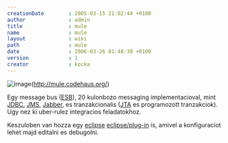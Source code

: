 ```yaml
---
creationDate        : 2005-03-15 21:02:44 +0100 
author              : admin 
title               : mule 
name                : mule 
layout              : wiki 
path                : mule 
date                : 2006-03-26 01:48:30 +0100 
version             : 1 
creator             : kocka 
---
```

![image](http://www.muleumo.org/images/logo-with-title-small.gif)(http://mule.codehaus.org/)

Egy message bus ([ESB](ESB.html)), 20 kulonbozo messaging implementacioval, mint [JDBC](JDBC.html), [JMS](JMS.html), [Jabber](jabber.html), es tranzakcionalis ([JTA](JTA.html) es programozott tranzakciok). Ugy nez ki uber-rulez integracios feladatokhoz.

Keszuloben van hozza egy [eclipse](Eclipse.html) [eclipse/plug-in](Eclipse/Plug-in.html) is, amivel a konfiguraciot lehet majd editalni es debugolni.
